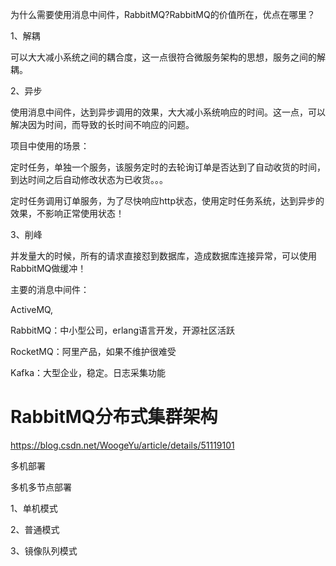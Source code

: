 为什么需要使用消息中间件，RabbitMQ?RabbitMQ的价值所在，优点在哪里？

1、解耦

可以大大减小系统之间的耦合度，这一点很符合微服务架构的思想，服务之间的解耦。

2、异步

使用消息中间件，达到异步调用的效果，大大减小系统响应的时间。这一点，可以解决因为时间，而导致的长时间不响应的问题。

项目中使用的场景：

定时任务，单独一个服务，该服务定时的去轮询订单是否达到了自动收货的时间，到达时间之后自动修改状态为已收货。。。

定时任务调用订单服务，为了尽快响应http状态，使用定时任务系统，达到异步的效果，不影响正常使用状态！

3、削峰

并发量大的时候，所有的请求直接怼到数据库，造成数据库连接异常，可以使用RabbitMQ做缓冲！

主要的消息中间件：

ActiveMQ,

RabbitMQ：中小型公司，erlang语言开发，开源社区活跃

RocketMQ：阿里产品，如果不维护很难受

Kafka：大型企业，稳定。日志采集功能

# RabbitMQ分布式集群架构

https://blog.csdn.net/WoogeYu/article/details/51119101



多机部署

多机多节点部署

1、单机模式

2、普通模式

3、镜像队列模式

